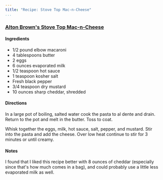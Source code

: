 ```yaml
---
title: "Recipe: Stove Top Mac-n-Cheese"
...
```


### [Alton Brown's Stove Top Mac-n-Cheese](http://www.foodnetwork.com/recipes/alton-brown/stove-top-mac-n-cheese-recipe/index.html)

#### Ingredients

* 1/2 pound elbow macaroni
* 4 tablespoons butter
* 2 eggs
* 6 ounces evaporated milk
* 1/2 teaspoon hot sauce
* 1 teaspoon kosher salt
* Fresh black pepper
* 3/4 teaspoon dry mustard
* 10 ounces sharp cheddar, shredded

#### Directions

In a large pot of boiling, salted water cook the pasta to al dente and drain. Return to the pot and melt in the butter. Toss to coat.

Whisk together the eggs, milk, hot sauce, salt, pepper, and mustard. Stir into the pasta and add the cheese. Over low heat continue to stir for 3 minutes or until creamy.

#### Notes

I found that I liked this recipe better with 8 ounces of cheddar (especially since that's how much comes in a bag), and could probably use a little less evaporated milk as well.
